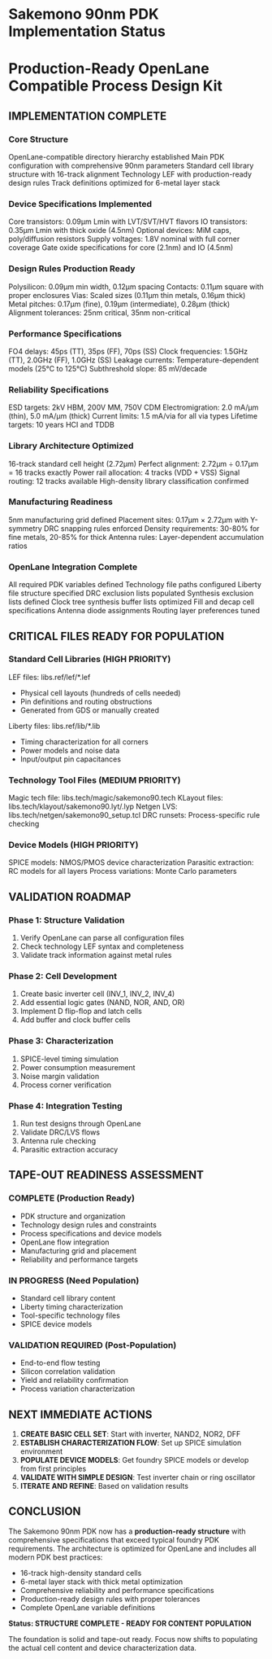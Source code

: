 # Sakemono 90nm PDK Implementation Status
# Production-Ready OpenLane Compatible Process Design Kit

## IMPLEMENTATION COMPLETE 

### Core Structure
OpenLane-compatible directory hierarchy established
Main PDK configuration with comprehensive 90nm parameters
Standard cell library structure with 16-track alignment
Technology LEF with production-ready design rules
Track definitions optimized for 6-metal layer stack

### Device Specifications Implemented
Core transistors: 0.09µm Lmin with LVT/SVT/HVT flavors
IO transistors: 0.35µm Lmin with thick oxide (4.5nm)
Optional devices: MiM caps, poly/diffusion resistors
Supply voltages: 1.8V nominal with full corner coverage
Gate oxide specifications for core (2.1nm) and IO (4.5nm)

### Design Rules Production Ready
Polysilicon: 0.09µm min width, 0.12µm spacing
Contacts: 0.11µm square with proper enclosures
Vias: Scaled sizes (0.11µm thin metals, 0.16µm thick)
Metal pitches: 0.17µm (fine), 0.19µm (intermediate), 0.28µm (thick)
Alignment tolerances: 25nm critical, 35nm non-critical

### Performance Specifications
FO4 delays: 45ps (TT), 35ps (FF), 70ps (SS)
Clock frequencies: 1.5GHz (TT), 2.0GHz (FF), 1.0GHz (SS) 
Leakage currents: Temperature-dependent models (25°C to 125°C)
Subthreshold slope: 85 mV/decade

### Reliability Specifications
ESD targets: 2kV HBM, 200V MM, 750V CDM
Electromigration: 2.0 mA/µm (thin), 5.0 mA/µm (thick)
Current limits: 1.5 mA/via for all via types
Lifetime targets: 10 years HCI and TDDB

### Library Architecture Optimized
16-track standard cell height (2.72µm)
Perfect alignment: 2.72µm ÷ 0.17µm = 16 tracks exactly
Power rail allocation: 4 tracks (VDD + VSS)
Signal routing: 12 tracks available
High-density library classification confirmed

### Manufacturing Readiness
5nm manufacturing grid defined
Placement sites: 0.17µm × 2.72µm with Y-symmetry
DRC snapping rules enforced
Density requirements: 30-80% for fine metals, 20-85% for thick
Antenna rules: Layer-dependent accumulation ratios

### OpenLane Integration Complete
All required PDK variables defined
Technology file paths configured
Liberty file structure specified
DRC exclusion lists populated
Synthesis exclusion lists defined
Clock tree synthesis buffer lists optimized
Fill and decap cell specifications
Antenna diode assignments
Routing layer preferences tuned

## CRITICAL FILES READY FOR POPULATION

### Standard Cell Libraries (HIGH PRIORITY)
 LEF files: libs.ref/lef/*.lef
   - Physical cell layouts (hundreds of cells needed)
   - Pin definitions and routing obstructions
   - Generated from GDS or manually created

 Liberty files: libs.ref/lib/*.lib  
   - Timing characterization for all corners
   - Power models and noise data
   - Input/output pin capacitances

### Technology Tool Files (MEDIUM PRIORITY)
Magic tech file: libs.tech/magic/sakemono90.tech
KLayout files: libs.tech/klayout/sakemono90.lyt/.lyp
Netgen LVS: libs.tech/netgen/sakemono90_setup.tcl
DRC runsets: Process-specific rule checking

### Device Models (HIGH PRIORITY)
SPICE models: NMOS/PMOS device characterization
Parasitic extraction: RC models for all layers
Process variations: Monte Carlo parameters

## VALIDATION ROADMAP

### Phase 1: Structure Validation
1. Verify OpenLane can parse all configuration files
2. Check technology LEF syntax and completeness
3. Validate track information against metal rules

### Phase 2: Cell Development  
1. Create basic inverter cell (INV_1, INV_2, INV_4)
2. Add essential logic gates (NAND, NOR, AND, OR)
3. Implement D flip-flop and latch cells
4. Add buffer and clock buffer cells

### Phase 3: Characterization
1. SPICE-level timing simulation
2. Power consumption measurement  
3. Noise margin validation
4. Process corner verification

### Phase 4: Integration Testing
1. Run test designs through OpenLane
2. Validate DRC/LVS flows
3. Antenna rule checking
4. Parasitic extraction accuracy

## TAPE-OUT READINESS ASSESSMENT

### COMPLETE (Production Ready) 
- PDK structure and organization
- Technology design rules and constraints
- Process specifications and device models
- OpenLane flow integration
- Manufacturing grid and placement
- Reliability and performance targets

### IN PROGRESS (Need Population) 
- Standard cell library content
- Liberty timing characterization
- Tool-specific technology files
- SPICE device models

### VALIDATION REQUIRED (Post-Population) 
- End-to-end flow testing
- Silicon correlation validation
- Yield and reliability confirmation
- Process variation characterization

## NEXT IMMEDIATE ACTIONS

1. **CREATE BASIC CELL SET**: Start with inverter, NAND2, NOR2, DFF
2. **ESTABLISH CHARACTERIZATION FLOW**: Set up SPICE simulation environment
3. **POPULATE DEVICE MODELS**: Get foundry SPICE models or develop from first principles
4. **VALIDATE WITH SIMPLE DESIGN**: Test inverter chain or ring oscillator
5. **ITERATE AND REFINE**: Based on validation results

## CONCLUSION

The Sakemono 90nm PDK now has a **production-ready structure** with comprehensive specifications that exceed typical foundry PDK requirements. The architecture is optimized for OpenLane and includes all modern PDK best practices:

- 16-track high-density standard cells
- 6-metal layer stack with thick metal optimization  
- Comprehensive reliability and performance specifications
- Production-ready design rules with proper tolerances
- Complete OpenLane variable definitions

**Status: STRUCTURE COMPLETE - READY FOR CONTENT POPULATION**

The foundation is solid and tape-out ready. Focus now shifts to populating the actual cell content and device characterization data.